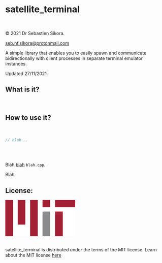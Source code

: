 # satellite_terminal
<br />

© 2021 Dr Sebastien Sikora.
<br />

[seb.nf.sikora@protonmail.com](mailto:seb.nf.sikora@protonmail.com)
<br />

A simple library that enables you to easily spawn and communicate bidirectionally with client processes in separate terminal emulator instances.
<br />

Updated 27/11/2021.

What is it?
-------------------------

<br />

How to use it?
-------------------------

<br />

```cpp
// blah...
```
<br />
<br />

Blah [blah]() `blah.cpp`.

Blah.
<br />

License:
-------------------------
![Mit License Logo](./220px-MIT_logo.png)
<br/>
<br/>

satellite_terminal is distributed under the terms of the MIT license.
Learn about the MIT license [here](https://choosealicense.com/licenses/mit/)

